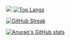 
![](https://github-profile-summary-cards.vercel.app/api/cards/profile-details?username=taklamakah&theme=solarized_dark) [![Top Langs](https://github-readme-stats.vercel.app/api/top-langs/?username=taklamakah&layout=compact)](https://github.com/anuraghazra/github-readme-stats)


[![GitHub Streak](https://github-readme-streak-stats.herokuapp.com/?user=taklamakah&theme=dark)](https://git.io/streak-stats)



<!-- ![](https://github-profile-summary-cards.vercel.app/api/cards/most-commit-language?username=taklamakah&theme=solarized_dark) -->

<!-- ![](https://github-profile-summary-cards.vercel.app/api/cards/repos-per-language?username=taklamakah&theme=solarized_dark) -->

<!-- ![](https://github-profile-summary-cards.vercel.app/api/cards/stats?username=taklamakah&theme=solarized_dark) -->

<!-- ![](https://github-profile-summary-cards.vercel.app/api/cards/productive-time?username=taklamakah&theme=solarized_dark) -->

<!---Для компактной версии-->



[![Anurag's GitHub stats](https://github-readme-stats.vercel.app/api?username=taklamakah&show_icons=true&theme=tokyonight)](https://github.com/anuraghazra/github-readme-stats)


